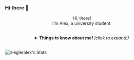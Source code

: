 ### Hi there 👋

  <p align="center">Hi, there!<br/>I'm Alex, a university student.</p>
<br>
<details align="center">
  <summary> 
    <b> Things to know about me! </b> <i>(click to expand!)</i> 
  </summary>
  <hr/>
  <p>
    <b>⚡ Studying :</b>
    <br/>  <br/>
    <code><img height="20" src="https://user-images.githubusercontent.com/25181517/192106070-46255bcf-65e6-4c6b-a296-bf8d0d8fb2a7.png"></code>
    <code><img height="20" src="https://user-images.githubusercontent.com/25181517/192106073-90fffafe-3562-4ff9-a37e-c77a2da0ff58.png"></code>
    <code><img height="20" src="https://user-images.githubusercontent.com/25181517/183423507-c056a6f9-1ba8-4312-a350-19bcbc5a8697.png"></code>
    <code><img height="20" src="https://user-images.githubusercontent.com/25181517/117201156-9a724800-adec-11eb-9a9d-3cd0f67da4bc.png"></code>
    <br/><br/><br/>
    <b>📖 Activites :</b>
    <br/>

<!--<p>Placeholder
<a href="insert apple link"> 
<img height="17"  src="https://img.shields.io/badge/ios-F5F5F5?style=for-the-badge&logo=ios&logoColor=black"></a>
  <a href="insert google store link">
<img height="17" src="https://img.shields.io/badge/android-17594A?style=for-the-badge&logo=android&logoColor=white"> </a>
</p>-->



  
  
<hr/>
</details>
<br>


![ziegleralex's Stats](https://github-readme-stats.vercel.app/api?username=ziegleralex&theme=dracula&show_icons=true&hide_border=false&count_private=false)
